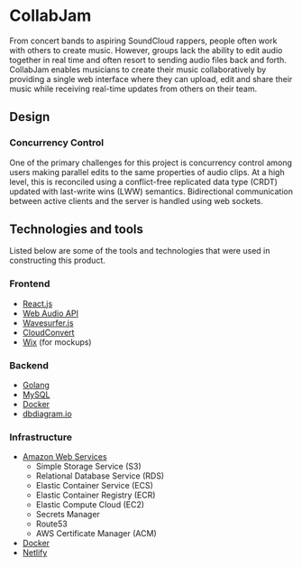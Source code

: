 # CollabJam

From concert bands to aspiring SoundCloud rappers, people often work with others to create music. However, groups lack the ability to edit audio together in real time and often resort to sending audio files back and forth. CollabJam enables musicians to create their music collaboratively by providing a single web interface where they can upload, edit and share their music while receiving real-time updates from others on their team.

## Design
### Concurrency Control
One of the primary challenges for this project is concurrency control among users making parallel edits to the same properties of audio clips. At a high level, this is reconciled using a conflict-free replicated data type (CRDT) updated with last-write wins (LWW) semantics. Bidirectional communication between active clients and the server is handled using web sockets.


## Technologies and tools
Listed below are some of the tools and technologies that were used in constructing this product.

### Frontend
- [React.js](https://reactjs.org/)
- [Web Audio API](https://www.w3.org/TR/webaudio/)
- [Wavesurfer.js](https://wavesurfer-js.org/)
- [CloudConvert](https://cloudconvert.com/)
- [Wix](https://www.wix.com/) (for mockups)

### Backend
- [Golang](https://go.dev/)
- [MySQL](https://www.mysql.com/)
- [Docker](https://www.docker.com/)
- [dbdiagram.io](https://dbdiagram.io/home)

### Infrastructure
- [Amazon Web Services](https://aws.amazon.com/)
	- Simple Storage Service (S3)
	- Relational Database Service (RDS)
	- Elastic Container Service (ECS)
	- Elastic Container Registry (ECR)
	- Elastic Compute Cloud (EC2)
	- Secrets Manager
	- Route53
	- AWS Certificate Manager (ACM)
- [Docker](https://www.docker.com/)
- [Netlify](https://www.netlify.com/)
